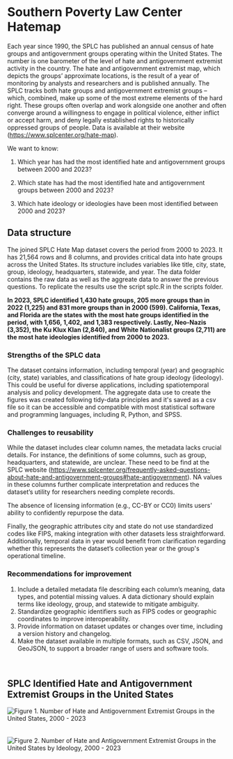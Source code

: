 # Southern Poverty Law Center Hatemap

Each year since 1990, the SPLC has published an annual census of hate groups and antigovernment groups operating within the United States. The number is one barometer of the level of hate and antigovernment extremist activity in the country. The hate and antigovernment extremist map, which depicts the groups’ approximate locations, is the result of a year of monitoring by analysts and researchers and is published annually. The SPLC tracks both hate groups and antigovernment extremist groups – which, combined, make up some of the most extreme elements of the hard right. These groups often overlap and work alongside one another and often converge around a willingness to engage in political violence, either inflict or accept harm, and deny legally established rights to historically oppressed groups of people. Data is available at their website (https://www.splcenter.org/hate-map). 

We want to know:

1. Which year has had the most identified hate and antigovernment groups between 2000 and 2023?

2. Which state has had the most identified hate and antigovernment groups between 2000 and 2023?

3. Which hate ideology or ideologies have been most identified between 2000 and 2023?

## Data structure
The joined SPLC Hate Map dataset covers the period from 2000 to 2023. It has 21,564 rows and 8 columns, and provides critical data into hate groups across the United States. Its structure includes variables like title, city, state, group, ideology, headquarters, statewide, and year. The data folder contains the raw data as well as the aggreate data to answer the previous questions. To replicate the results use the script splc.R in the scripts folder.

**In 2023, SPLC identified 1,430 hate groups, 205 more groups than in 2022 (1,225) and 831 more groups than in 2000 (599). California, Texas, and Florida are the states with the most hate groups identified in the period, with 1,656, 1,402, and 1,383 respectively. Lastly, Neo-Nazis (3,352), the Ku Klux Klan (2,840), and White Nationalist groups (2,711) are the most hate ideologies identified from 2000 to 2023.**

### Strengths of the SPLC data
The dataset contains information, including temporal (year) and geographic (city, state) variables, and classifications of hate group ideology (ideology). This could be useful for diverse applications, including spatiotemporal analysis and policy development. The aggregate data use to create the figures was created following tidy-data principles and it's saved as a csv file so it can be accessible and compatible with most statistical software and programming languages, including R, Python, and SPSS.

### Challenges to reusability
While the dataset includes clear column names, the metadata lacks crucial details. For instance, the definitions of some columns, such as group, headquarters, and statewide, are unclear. These need to be find at the SPLC website (https://www.splcenter.org/frequently-asked-questions-about-hate-and-antigovernment-groups#hate-antigovernment). NA values in these columns further complicate interpretation and reduces the dataset’s utility for researchers needing complete records.

The absence of licensing information (e.g., CC-BY or CC0) limits users' ability to confidently repurpose the data.

Finally, the geographic attributes city and state do not use standardized codes like FIPS, making integration with other datasets less straightforward. Additionally, temporal data in year would benefit from clarification regarding whether this represents the dataset’s collection year or the group's operational timeline.

### Recommendations for improvement
1. Include a detailed metadata file describing each column’s meaning, data types, and potential missing values. A data dictionary should explain terms like ideology, group, and statewide to mitigate ambiguity.
2. Standardize geographic identifiers such as FIPS codes or geographic coordinates to improve interoperability.
3. Provide information on dataset updates or changes over time, including a version history and changelog.
4. Make the dataset available in multiple formats, such as CSV, JSON, and GeoJSON, to support a broader range of users and software tools.

</br>

## SPLC Identified Hate and Antigovernment Extremist Groups in the United States

![Figure 1. Number of Hate and Antigovernment Extremist Groups in the United States, 2000 - 2023](figures/splc_year_state.svg)
</br>
</br>
</br>
![Figure 2. Number of Hate and Antigovernment Extremist Groups in the United States by Ideology, 2000 - 2023](figures/splc_year_state_ideology.svg)
